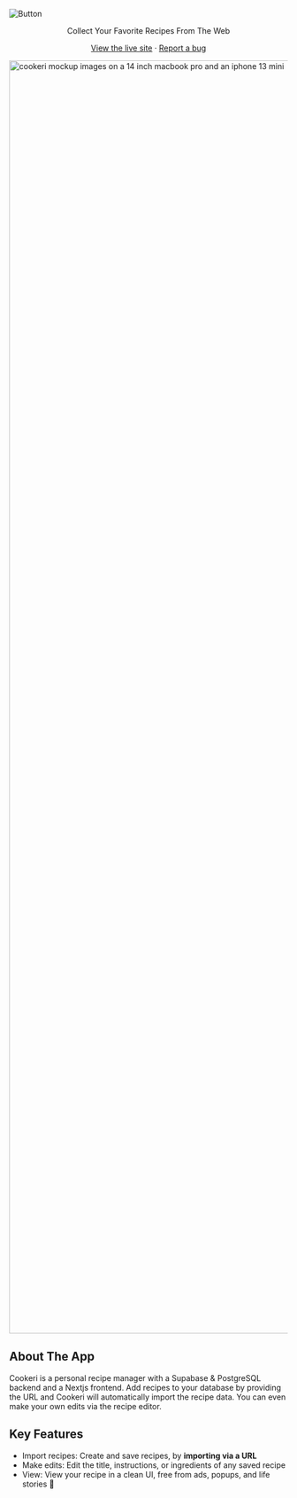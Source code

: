![Button](https://github.com/user-attachments/assets/5d670962-2b6c-49a7-a9f5-a44643bde893)
<p align="center">Collect Your Favorite Recipes From The Web</p>

<p align="center"><a href="https://cookeri.vercel.app">View the live site</a>
  · <a href="https://github.com/rjfuhrman42/cookeri/issues">Report a bug</a></p>

<img width="2298" alt="cookeri mockup images on a 14 inch macbook pro and an iphone 13 mini" src="https://github.com/user-attachments/assets/1b4df819-c652-4ef5-90cf-1d938093ce26">


## **About The App**

Cookeri is a personal recipe manager with a Supabase & PostgreSQL backend and a Nextjs frontend. Add recipes to your database by providing the URL and Cookeri will automatically import the recipe data. You can even make your own edits via the recipe editor. 

## Key Features
- Import recipes: Create and save recipes, by **importing via a URL**
- Make edits: Edit the title, instructions, or ingredients of any saved recipe
- View: View your recipe in a clean UI, free from ads, popups, and life stories 🙂
